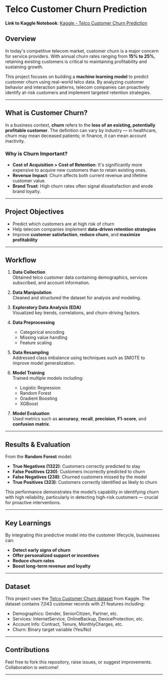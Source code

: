 # Telco Customer Churn Prediction 

**Link to Kaggle Notebook**: [Kaggle - Telco Customer Churn Prediction](https://www.kaggle.com/code/bengj10/teleco-customer-churn-prediction)

## Overview

In today's competitive telecom market, customer churn is a major concern for service providers. With annual churn rates ranging from **15% to 25%**, retaining existing customers is critical to maintaining profitability and sustaining growth.

This project focuses on building a **machine learning model** to predict customer churn using real-world telco data. By analyzing customer behavior and interaction patterns, telecom companies can proactively identify at-risk customers and implement targeted retention strategies.

---

## What is Customer Churn?

In a business context, **churn** refers to the **loss of an existing, potentially profitable customer**. The definition can vary by industry — in healthcare, churn may mean deceased patients; in finance, it can mean account inactivity.

### Why is Churn Important?
- **Cost of Acquisition > Cost of Retention**: It's significantly more expensive to acquire new customers than to retain existing ones.
- **Revenue Impact**: Churn affects both current revenue and lifetime customer value.
- **Brand Trust**: High churn rates often signal dissatisfaction and erode brand loyalty.

---

## Project Objectives

- Predict which customers are at high risk of churn
- Help telecom companies implement **data-driven retention strategies**
- Improve **customer satisfaction**, **reduce churn**, and **maximize profitability**

---

## Workflow

1. **Data Collection**  
   Obtained telco customer data containing demographics, services subscribed, and account information.

2. **Data Manipulation**  
   Cleaned and structured the dataset for analysis and modeling.

3. **Exploratory Data Analysis (EDA)**  
   Visualized key trends, correlations, and churn-driving factors.

4. **Data Preprocessing**  
   - Categorical encoding
   - Missing value handling
   - Feature scaling

5. **Data Resampling**  
   Addressed class imbalance using techniques such as SMOTE to improve model generalization.

6. **Model Training**  
   Trained multiple models including:
   - Logistic Regression
   - Random Forest
   - Gradient Boosting
   - XGBoost

7. **Model Evaluation**  
   Used metrics such as **accuracy**, **recall**, **precision**, **F1-score**, and **confusion matrix**.

---

## Results & Evaluation

From the **Random Forest** model:

- **True Negatives (1322)**: Customers correctly predicted to stay  
- **False Positives (230)**: Customers incorrectly predicted to churn  
- **False Negatives (238)**: Churned customers missed by the model  
- **True Positives (323)**: Customers correctly identified as likely to churn  

This performance demonstrates the model’s capability in identifying churn with high reliability, particularly in detecting high-risk customers — crucial for proactive interventions.

---

## Key Learnings

By integrating this predictive model into the customer lifecycle, businesses can:

- **Detect early signs of churn**
- **Offer personalized support or incentives**
- **Reduce churn rates**
- **Boost long-term revenue and loyalty**

---

## Dataset

This project uses the [Telco Customer Churn dataset](https://www.kaggle.com/blastchar/telco-customer-churn) from Kaggle. The dataset contains 7,043 customer records with 21 features including:

- Demographics: Gender, SeniorCitizen, Partner, etc.
- Services: InternetService, OnlineBackup, DeviceProtection, etc.
- Account Info: Contract, Tenure, MonthlyCharges, etc.
- Churn: Binary target variable (Yes/No)

---

## Contributions

Feel free to fork this repository, raise issues, or suggest improvements. Collaboration is welcome!

---
